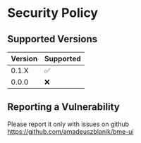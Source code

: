 # Security Policy

## Supported Versions

| Version | Supported          |
| ------- | ------------------ |
| 0.1.X   | :white_check_mark: |
| 0.0.0   | :x:                |

## Reporting a Vulnerability

Please report it only with issues on github https://github.com/amadeuszblanik/bme-ui
